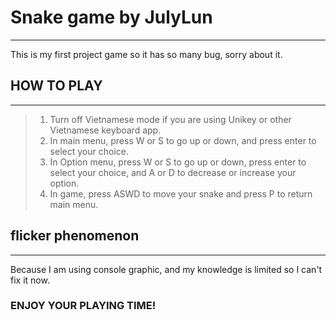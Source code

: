 # Snake game by JulyLun
***
This is my first project game so it has so many bug, sorry about it.

## HOW TO PLAY
***
> 1. Turn off Vietnamese mode if you are using Unikey or other Vietnamese keyboard app.
> 2. In main menu, press W or S to go up or down, and press enter to select your choice.
> 3. In Option menu, press W or S to go up or down, press enter to select your choice, and A or D to decrease or increase your option.
> 4. In game, press ASWD to move your snake and press P to return main menu.

## flicker phenomenon
***
Because I am using console graphic, and my knowledge is limited so I can't fix it now.

### ENJOY YOUR PLAYING TIME!
